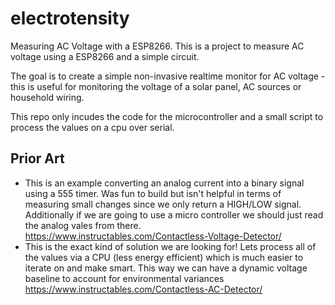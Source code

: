 # electrotensity

Measuring AC Voltage with a ESP8266. This is a project to measure AC voltage using a ESP8266 and a simple circuit.

The goal is to create a simple non-invasive realtime monitor for AC voltage - this is useful for monitoring the voltage of a solar panel, AC sources or household wiring.

This repo only incudes the code for the microcontroller and a small script to process the values on a cpu over serial.

## Prior Art

- This is an example converting an analog current into a binary signal using a 555 timer. Was fun to build but isn't helpful in terms of measuring small changes since we only return a HIGH/LOW signal. Additionally if we are going to use a micro controller we should just read the analog vales from there. https://www.instructables.com/Contactless-Voltage-Detector/
- This is the exact kind of solution we are looking for! Lets process all of the values via a CPU (less energy efficient) which is much easier to iterate on and make smart. This way we can have a dynamic voltage baseline to account for environmental variances https://www.instructables.com/Contactless-AC-Detector/